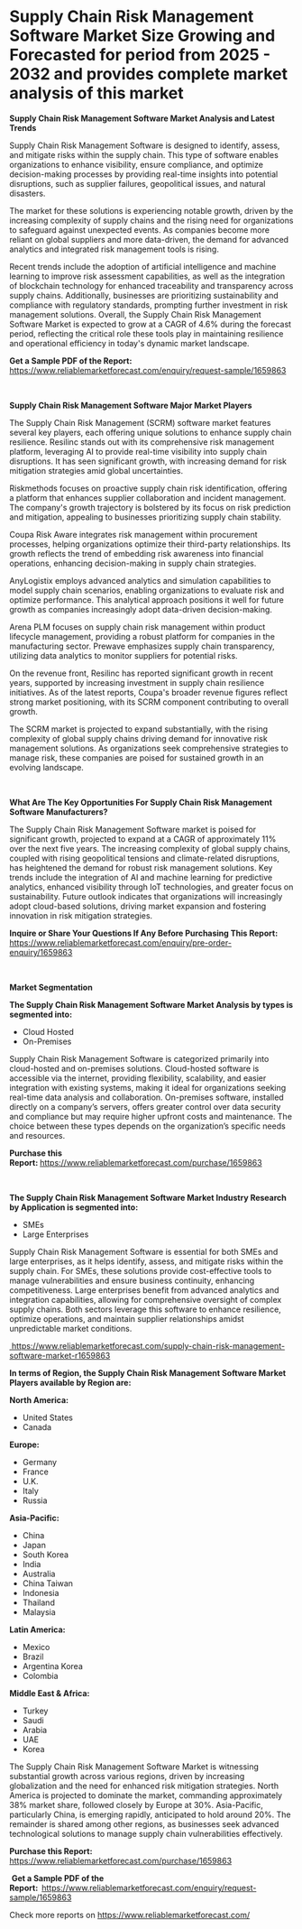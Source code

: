 <p><h1>Supply Chain Risk Management Software Market Size Growing and Forecasted for period from 2025 - 2032 and provides complete market analysis of this market</h1></p><p><strong>Supply Chain Risk Management Software Market Analysis and Latest Trends</strong></p>
<p><p>Supply Chain Risk Management Software is designed to identify, assess, and mitigate risks within the supply chain. This type of software enables organizations to enhance visibility, ensure compliance, and optimize decision-making processes by providing real-time insights into potential disruptions, such as supplier failures, geopolitical issues, and natural disasters. </p><p>The market for these solutions is experiencing notable growth, driven by the increasing complexity of supply chains and the rising need for organizations to safeguard against unexpected events. As companies become more reliant on global suppliers and more data-driven, the demand for advanced analytics and integrated risk management tools is rising. </p><p>Recent trends include the adoption of artificial intelligence and machine learning to improve risk assessment capabilities, as well as the integration of blockchain technology for enhanced traceability and transparency across supply chains. Additionally, businesses are prioritizing sustainability and compliance with regulatory standards, prompting further investment in risk management solutions. Overall, the Supply Chain Risk Management Software Market is expected to grow at a CAGR of 4.6% during the forecast period, reflecting the critical role these tools play in maintaining resilience and operational efficiency in today's dynamic market landscape.</p></p>
<p><strong>Get a Sample PDF of the Report:&nbsp;</strong> <a href="https://www.reliablemarketforecast.com/enquiry/request-sample/1659863?utm_campaign=2603&utm_medium=2&utm_source=Github&utm_content=ia&utm_term=10032025&utm_id=supply-chain-risk-management-software">https://www.reliablemarketforecast.com/enquiry/request-sample/1659863</a></p>
<p>&nbsp;</p>
<p><strong>Supply Chain Risk Management Software Major Market Players</strong></p>
<p><p>The Supply Chain Risk Management (SCRM) software market features several key players, each offering unique solutions to enhance supply chain resilience. Resilinc stands out with its comprehensive risk management platform, leveraging AI to provide real-time visibility into supply chain disruptions. It has seen significant growth, with increasing demand for risk mitigation strategies amid global uncertainties.</p><p>Riskmethods focuses on proactive supply chain risk identification, offering a platform that enhances supplier collaboration and incident management. The company's growth trajectory is bolstered by its focus on risk prediction and mitigation, appealing to businesses prioritizing supply chain stability.</p><p>Coupa Risk Aware integrates risk management within procurement processes, helping organizations optimize their third-party relationships. Its growth reflects the trend of embedding risk awareness into financial operations, enhancing decision-making in supply chain strategies.</p><p>AnyLogistix employs advanced analytics and simulation capabilities to model supply chain scenarios, enabling organizations to evaluate risk and optimize performance. This analytical approach positions it well for future growth as companies increasingly adopt data-driven decision-making.</p><p>Arena PLM focuses on supply chain risk management within product lifecycle management, providing a robust platform for companies in the manufacturing sector. Prewave emphasizes supply chain transparency, utilizing data analytics to monitor suppliers for potential risks.</p><p>On the revenue front, Resilinc has reported significant growth in recent years, supported by increasing investment in supply chain resilience initiatives. As of the latest reports, Coupa's broader revenue figures reflect strong market positioning, with its SCRM component contributing to overall growth.</p><p>The SCRM market is projected to expand substantially, with the rising complexity of global supply chains driving demand for innovative risk management solutions. As organizations seek comprehensive strategies to manage risk, these companies are poised for sustained growth in an evolving landscape.</p></p>
<p>&nbsp;</p>
<p><strong>What Are The Key Opportunities For Supply Chain Risk Management Software Manufacturers?</strong></p>
<p><p>The Supply Chain Risk Management Software market is poised for significant growth, projected to expand at a CAGR of approximately 11% over the next five years. The increasing complexity of global supply chains, coupled with rising geopolitical tensions and climate-related disruptions, has heightened the demand for robust risk management solutions. Key trends include the integration of AI and machine learning for predictive analytics, enhanced visibility through IoT technologies, and greater focus on sustainability. Future outlook indicates that organizations will increasingly adopt cloud-based solutions, driving market expansion and fostering innovation in risk mitigation strategies.</p></p>
<p><strong>Inquire or Share Your Questions If Any Before Purchasing This Report:</strong> <a href="https://www.reliablemarketforecast.com/enquiry/pre-order-enquiry/1659863?utm_campaign=2603&utm_medium=2&utm_source=Github&utm_content=ia&utm_term=10032025&utm_id=supply-chain-risk-management-software">https://www.reliablemarketforecast.com/enquiry/pre-order-enquiry/1659863</a></p>
<p>&nbsp;</p>
<p><strong>Market Segmentation</strong></p>
<p><strong>The Supply Chain Risk Management Software Market Analysis by types is segmented into:</strong></p>
<p><ul><li>Cloud Hosted</li><li>On-Premises</li></ul></p>
<p><p>Supply Chain Risk Management Software is categorized primarily into cloud-hosted and on-premises solutions. Cloud-hosted software is accessible via the internet, providing flexibility, scalability, and easier integration with existing systems, making it ideal for organizations seeking real-time data analysis and collaboration. On-premises software, installed directly on a company’s servers, offers greater control over data security and compliance but may require higher upfront costs and maintenance. The choice between these types depends on the organization’s specific needs and resources.</p></p>
<p><strong>Purchase this Report:&nbsp;</strong><a href="https://www.reliablemarketforecast.com/purchase/1659863?utm_campaign=2603&utm_medium=2&utm_source=Github&utm_content=ia&utm_term=10032025&utm_id=supply-chain-risk-management-software">https://www.reliablemarketforecast.com/purchase/1659863</a></p>
<p>&nbsp;</p>
<p><strong>The Supply Chain Risk Management Software Market Industry Research by Application is segmented into:</strong></p>
<p><ul><li>SMEs</li><li>Large Enterprises</li></ul></p>
<p><p>Supply Chain Risk Management Software is essential for both SMEs and large enterprises, as it helps identify, assess, and mitigate risks within the supply chain. For SMEs, these solutions provide cost-effective tools to manage vulnerabilities and ensure business continuity, enhancing competitiveness. Large enterprises benefit from advanced analytics and integration capabilities, allowing for comprehensive oversight of complex supply chains. Both sectors leverage this software to enhance resilience, optimize operations, and maintain supplier relationships amidst unpredictable market conditions.</p></p>
<p><a href="https://www.reliablemarketforecast.com/supply-chain-risk-management-software-market-r1659863?utm_campaign=2603&utm_medium=2&utm_source=Github&utm_content=ia&utm_term=10032025&utm_id=supply-chain-risk-management-software">&nbsp;https://www.reliablemarketforecast.com/supply-chain-risk-management-software-market-r1659863</a></p>
<p><strong>In terms of Region, the Supply Chain Risk Management Software Market Players available by Region are:</strong></p>
<p>
    <p> <strong> North America: </strong>
        <ul>
            <li>United States</li>
            <li>Canada</li>
        </ul>
        </p> 
    <p> <strong> Europe: </strong>
        <ul>
            <li>Germany</li>
            <li>France</li>
            <li>U.K.</li>
            <li>Italy</li>
            <li>Russia</li>
        </ul>
        </p> 
    <p> <strong> Asia-Pacific: </strong>
        <ul>
            <li>China</li>
            <li>Japan</li>
            <li>South Korea</li>
            <li>India</li>
            <li>Australia</li>
            <li>China Taiwan</li>
            <li>Indonesia</li>
            <li>Thailand</li>
            <li>Malaysia</li>
        </ul>
        </p> 
    <p> <strong> Latin America: </strong>
        <ul>
            <li>Mexico</li>
            <li>Brazil</li>
            <li>Argentina Korea</li>
            <li>Colombia</li>
        </ul>
        </p> 
    <p> <strong> Middle East & Africa: </strong>
        <ul>
            <li>Turkey</li>
            <li>Saudi</li>
            <li>Arabia</li>
            <li>UAE</li>
            <li>Korea</li>
        </ul>
    </p>
    </p>
<p><p>The Supply Chain Risk Management Software Market is witnessing substantial growth across various regions, driven by increasing globalization and the need for enhanced risk mitigation strategies. North America is projected to dominate the market, commanding approximately 38% market share, followed closely by Europe at 30%. Asia-Pacific, particularly China, is emerging rapidly, anticipated to hold around 20%. The remainder is shared among other regions, as businesses seek advanced technological solutions to manage supply chain vulnerabilities effectively.</p></p>
<p><strong>Purchase this Report: </strong><a href="https://www.reliablemarketforecast.com/purchase/1659863?utm_campaign=2603&utm_medium=2&utm_source=Github&utm_content=ia&utm_term=10032025&utm_id=supply-chain-risk-management-software">https://www.reliablemarketforecast.com/purchase/1659863</a></p>
<p>&nbsp;<strong>Get a Sample PDF of the Report:&nbsp;&nbsp;</strong><a href="https://www.reliablemarketforecast.com/enquiry/request-sample/1659863?utm_campaign=2603&utm_medium=2&utm_source=Github&utm_content=ia&utm_term=10032025&utm_id=supply-chain-risk-management-software">https://www.reliablemarketforecast.com/enquiry/request-sample/1659863</a></p>
<p><strong></strong></p>
<p>Check more reports on <a href="https://www.reliablemarketforecast.com/?utm_campaign=2603&utm_medium=2&utm_source=Github&utm_content=ia&utm_term=10032025&utm_id=supply-chain-risk-management-software">https://www.reliablemarketforecast.com/</a></p>